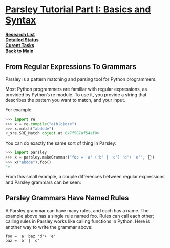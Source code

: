 # **[Parsley Tutorial Part I: Basics and Syntax](https://parsley.readthedocs.io/en/latest/tutorial.html)**

**[Research List](../../../research_list.md)**\
**[Detailed Status](../../../../a_status/detailed_status.md)**\
**[Curent Tasks](../../../../a_status/current_tasks.md)**\
**[Back to Main](../../../../README.md)**

## From Regular Expressions To Grammars

Parsley is a pattern matching and parsing tool for Python programmers.

Most Python programmers are familiar with regular expressions, as provided by Python’s re module. To use it, you provide a string that describes the pattern you want to match, and your input.

For example:

```python
>>> import re
>>> x = re.compile("a(b|c)d+e")
>>> x.match("abddde")
<_sre.SRE_Match object at 0x7f587af54af8>
```

You can do exactly the same sort of thing in Parsley:

```python
>>> import parsley
>>> x = parsley.makeGrammar("foo = 'a' ('b' | 'c') 'd'+ 'e'", {})
>>> x("abdde").foo()
'e'
```

From this small example, a couple differences between regular expressions and Parsley grammars can be seen:

## Parsley Grammars Have Named Rules

A Parsley grammar can have many rules, and each has a name. The example above has a single rule named foo. Rules can call each other; calling rules in Parsley works like calling functions in Python. Here is another way to write the grammar above:

```parsley
foo = 'a' baz 'd'+ 'e'
baz = 'b' | 'c'
```
